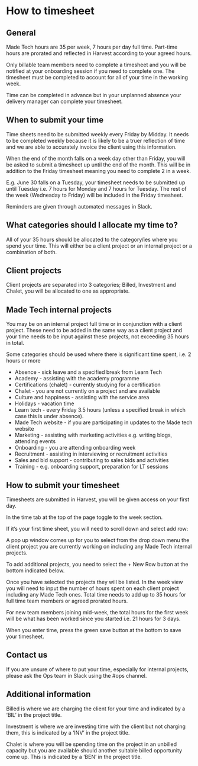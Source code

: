 # How to timesheet

## General

Made Tech hours are 35 per week, 7 hours per day full time. Part-time hours are prorated and reflected in Harvest according to your agreed hours. 

Only billable team members need to complete a timesheet and you will be notified at your onboarding session if you need to complete one. The timesheet must be completed to account for all of your time in the working week. 

Time can be completed in advance but in your unplanned absence your delivery manager can complete your timesheet. 

## When to submit your time

Time sheets need to be submitted weekly every Friday by Midday. It needs to be completed weekly because it is likely to be a truer reflection of time and we are able to accurately invoice the client using this information.
 
When the end of the month falls on a week day other than Friday, you will be asked to submit a timesheet up until the end of the month. This will be in addition to the Friday timesheet meaning you need to complete 2 in a week. 

E.g. June 30 falls on a Tuesday, your timesheet needs to be submitted up until Tuesday i.e. 7 hours for Monday and 7 hours for Tuesday. The rest of the week (Wednesday to Friday)  will be included in the Friday timesheet. 

Reminders are given through automated messages in Slack. 

## What categories should I allocate my time to?

All of your 35 hours should be allocated to the category/ies where you spend your time. This will either be a client project or an internal project or a combination of both.

## Client projects

Client projects are separated into 3 categories; Billed, Investment and Chalet, you will be allocated to one as appropriate. 

## Made Tech internal projects


You may be on an internal project full time or in conjunction with a client project. These need to be added in the same way as a client project and your time needs to be input against these projects, not exceeding 35 hours in total. 

Some categories should be used where there is significant time spent, i.e. 2 hours or more

* Absence - sick leave and a specified break from Learn Tech
* Academy - assisting with the academy programme
* Certifications (chalet) - currently studying for a certification
* Chalet - you are not currently on a project and are available
* Culture and happiness - assisting with the service area
* Holidays - vacation time
* Learn tech - every Friday 3.5 hours (unless a specified break in which case this is under absence). 
* Made Tech website - if you are participating in updates to the Made tech website
* Marketing - assisting with marketing activities e.g. writing blogs, attending events
* Onboarding - you are attending onboarding week
* Recruitment - assisting in interviewing or recruitment activities
* Sales and bid support - contributing to sales bids and activities
* Training - e.g. onboarding support, preparation for LT sessions


## How to submit your timesheet

Timesheets are submitted in Harvest, you will be given access on your first day. 

In the time tab at the top of the page toggle to the week section. 

If it’s your first time sheet, you will need to scroll down and select add row:


A pop up window comes up for you to select from the drop down menu the client project you are currently working on including any Made Tech internal projects.

To add additional projects, you need to select the + New Row button at the bottom indicated below. 



Once you have selected the projects they will be listed. In the week view you will need to input the number of hours spent on each client project including any Made Tech ones. Total time needs to add up to 35 hours for full time team members or agreed prorated hours.

For new team members joining mid-week, the total hours for the first week will be what has been worked since you started i.e. 21 hours for 3 days. 

When you enter time, press the green save button at the bottom to save your timesheet. 


## Contact us

If you are unsure of where to put your time, especially for internal projects, please ask the Ops team in Slack using the #ops channel.



## Additional information

Billed is where we are charging the client for your time and indicated by a ‘BIL’ in the project title. 

Investment is where we are investing time with the client but not charging them, this is indicated by a ‘INV’ in the project title. 

Chalet is where you will be spending time on the project in an unbilled capacity but you are available should another suitable billed opportunity come up. This is indicated by a ‘BEN’ in the project title. 
